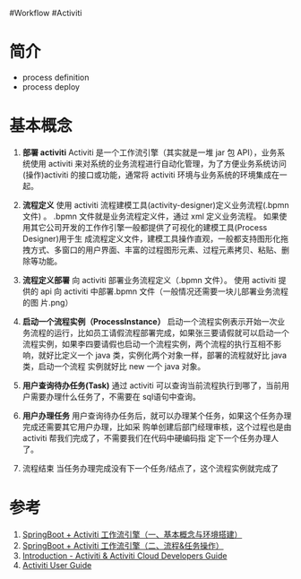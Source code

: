 #Workflow #Activiti

# 简介
- process definition
- process deploy

# 基本概念
1. **部署 activiti**
	Activiti 是一个工作流引擎（其实就是一堆 jar 包 API），业务系统使用 activiti 来对系统的业务流程进行自动化管理，为了方便业务系统访问(操作)activiti 的接口或功能，通常将 activiti 环境与业务系统的环境集成在一起。
2. **流程定义**
	使用 activiti 流程建模工具(activity-designer)定义业务流程(.bpmn 文件) 。 .bpmn 文件就是业务流程定义件，通过 xml 定义业务流程。 如果使用其它公司开发的工作作引擎一般都提供了可视化的建模工具(Process Designer)用于生 成流程定义文件，建模工具操作直观，一般都支持图形化拖拽方式、多窗口的用户界面、丰富的过程图形元素、过程元素拷贝、粘贴、删除等功能。
3. **流程定义部署**
	向 activiti 部署业务流程定义（.bpmn 文件）。 使用 activiti 提供的 api 向 activiti 中部署.bpmn 文件（一般情况还需要一块儿部署业务流程的图 片.png）

4. **启动一个流程实例（ProcessInstance）**
	启动一个流程实例表示开始一次业务流程的运行，比如员工请假流程部署完成，如果张三要请假就可以启动一个流程实例，如果李四要请假也启动一个流程实例，两个流程的执行互相不影 响，就好比定义一个 java 类，实例化两个对象一样，部署的流程就好比 java 类，启动一个流程 实例就好比 new 一个 java 对象。
5. **用户查询待办任务(Task)**
	通过 activiti 可以查询当前流程执行到哪了，当前用户需要办理什么任务了，不需要在 sql语句中查询。
6. **用户办理任务**
用户查询待办任务后，就可以办理某个任务，如果这个任务办理完成还需要其它用户办理，比如采 购单创建后部门经理审核，这个过程也是由activiti 帮我们完成了，不需要我们在代码中硬编码指 定下一个任务办理人了。
7. 流程结束
当任务办理完成没有下一个任务/结点了，这个流程实例就完成了


# 参考
1. [ SpringBoot + Activiti 工作流引擎（一、基本概念与环境搭建）](https://blog.csdn.net/u014553029/article/details/111147223)
2. [SpringBoot + Activiti 工作流引擎（二、流程&任务操作）](https://blog.csdn.net/u014553029/article/details/112438038)
3. [Introduction - Activiti & Activiti Cloud Developers Guide](https://activiti.gitbook.io/activiti-7-developers-guide/)
4. [Activiti User Guide](https://www.activiti.org/userguide/#_introduction)